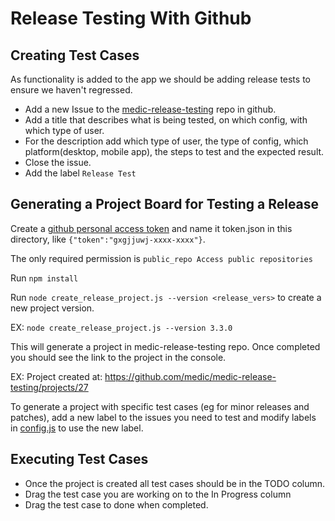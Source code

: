 # Release Testing With Github

## Creating Test Cases

As functionality is added to the app we should be adding release tests to ensure we haven't regressed.

* Add a new Issue to the [medic-release-testing](https://github.com/medic/medic-release-testing/issues) repo in github.
* Add a title that describes what is being tested, on which config, with which type of user.
* For the description add which type of user, the type of config, which platform(desktop, mobile app), the steps to test and the expected result.
* Close the issue.
* Add the label `Release Test`

## Generating a Project Board for Testing a Release

Create a [github personal access token](https://docs.github.com/en/github/authenticating-to-github/keeping-your-account-and-data-secure/creating-a-personal-access-token) and name it token.json in this directory, like `{"token":"gxgjjuwj-xxxx-xxxx"}`.

The only required permission is `public_repo Access public repositories`

Run `npm install`

Run `node create_release_project.js --version <release_vers>` to create a new project version.

EX: `node create_release_project.js --version 3.3.0`

This will generate a project in medic-release-testing repo. Once completed you should see the link to the project in the console.

EX: Project created at: https://github.com/medic/medic-release-testing/projects/27

To generate a project with specific test cases (eg for minor releases and patches), add a new label to the issues you need to test and modify labels in [config.js](https://github.com/medic/medic-release-testing/blob/master/config.js#L36) to use the new label.

## Executing Test Cases

* Once the project is created all test cases should be in the TODO column.
* Drag the test case you are working on to the In Progress column
* Drag the test case to done when completed.
